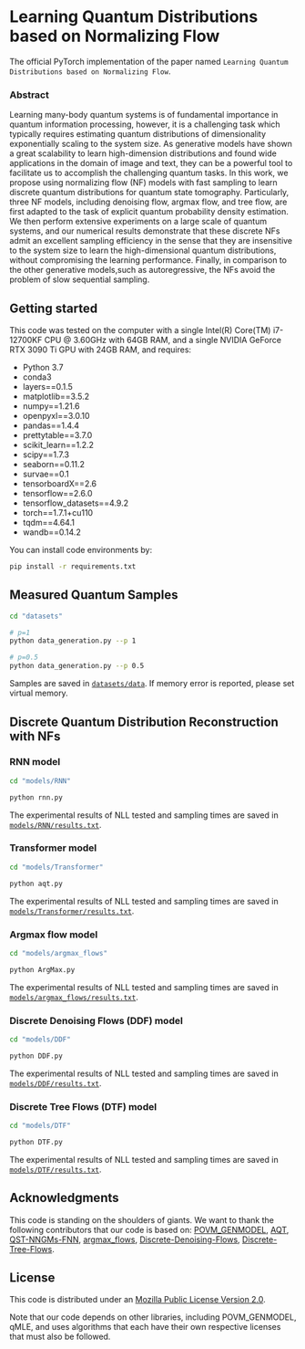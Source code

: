 # **Learning Quantum Distributions based on Normalizing Flow**

The official PyTorch implementation of the paper named `Learning Quantum Distributions based on Normalizing Flow`.

### **Abstract**

Learning many-body quantum systems is of fundamental importance in quantum information processing, however, it is a challenging task which typically requires estimating quantum distributions of dimensionality exponentially scaling to the system size. As generative models have shown a great scalability to learn high-dimension distributions and found wide applications in the domain of image and text, they can be a powerful tool to facilitate us to accomplish the challenging quantum tasks. In this work, we propose using normalizing flow (NF) models with fast sampling to learn discrete quantum distributions for quantum state tomography. Particularly, three NF models, including denoising flow, argmax flow, and tree flow, are first adapted to the task of explicit quantum probability density estimation. We then perform extensive experiments on a large scale of quantum systems, and our numerical results demonstrate that these discrete NFs admit an excellent sampling efficiency in the sense that they are insensitive to the system size to learn the high-dimensional quantum distributions, without compromising the learning performance. Finally, in comparison to the other generative models,such as autoregressive, the NFs avoid the problem of slow sequential sampling.

## Getting started

This code was tested on the computer with a single Intel(R) Core(TM) i7-12700KF CPU @ 3.60GHz with 64GB RAM, and a single NVIDIA GeForce RTX 3090 Ti GPU with 24GB RAM, and requires:

- Python 3.7
- conda3
- layers==0.1.5
- matplotlib==3.5.2
- numpy==1.21.6
- openpyxl==3.0.10
- pandas==1.4.4
- prettytable==3.7.0
- scikit_learn==1.2.2
- scipy==1.7.3
- seaborn==0.11.2
- survae==0.1
- tensorboardX==2.6
- tensorflow==2.6.0
- tensorflow_datasets==4.9.2
- torch==1.7.1+cu110
- tqdm==4.64.1
- wandb==0.14.2


You can install code environments by:

```bash
pip install -r requirements.txt
```

## Measured Quantum Samples

```bash
cd "datasets"

# p=1
python data_generation.py --p 1

# p=0.5
python data_generation.py --p 0.5
```

Samples are saved in [`datasets/data`](datasets/data).
If memory error is reported, please set virtual memory.

## Discrete Quantum Distribution Reconstruction with NFs

### RNN model

```bash
cd "models/RNN"

python rnn.py
```

The experimental results of NLL tested and sampling times are saved in [`models/RNN/results.txt`](models/RNN).

### Transformer model

```bash
cd "models/Transformer"

python aqt.py
```

The experimental results of NLL tested and sampling times are saved in [`models/Transformer/results.txt`](models/Transformer).

### Argmax flow model

```bash
cd "models/argmax_flows"

python ArgMax.py
```

The experimental results of NLL tested and sampling times are saved in [`models/argmax_flows/results.txt`](models/argmax_flows).

### Discrete Denoising Flows (DDF) model

```bash
cd "models/DDF"

python DDF.py
```

The experimental results of NLL tested and sampling times are saved in [`models/DDF/results.txt`](models/DDF).

### Discrete Tree Flows (DTF) model

```bash
cd "models/DTF"

python DTF.py
```

The experimental results of NLL tested and sampling times are saved in [`models/DTF/results.txt`](models/DTF).

## **Acknowledgments**

This code is standing on the shoulders of giants. We want to thank the following contributors that our code is based on: [POVM_GENMODEL](https://github.com/carrasqu/POVM_GENMODEL), [AQT](https://github.com/KimGroup/AQT), [QST-NNGMs-FNN](https://github.com/foxwy/QST-NNGMs-FNN), [argmax_flows](https://github.com/didriknielsen/argmax_flows), [Discrete-Denoising-Flows](https://github.com/alex-lindt/Discrete-Denoising-Flows), [Discrete-Tree-Flows](https://github.com/inouye-lab/Discrete-Tree-Flows).

## **License**

This code is distributed under an [Mozilla Public License Version 2.0](LICENSE).

Note that our code depends on other libraries, including POVM_GENMODEL, qMLE, and uses algorithms that each have their own respective licenses that must also be followed.
